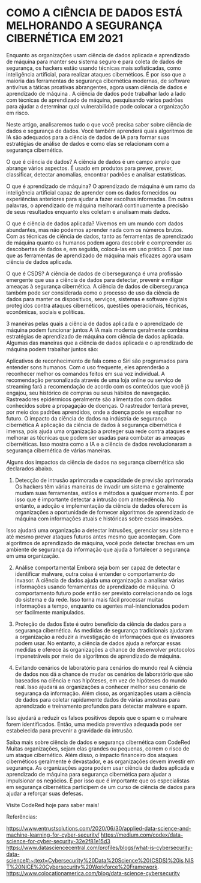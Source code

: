 
# COMO A CIÊNCIA DE DADOS ESTÁ MELHORANDO A SEGURANÇA CIBERNÉTICA EM 2021

Enquanto as organizações usam ciência de dados aplicada e aprendizado de máquina para manter seu sistema seguro e para coleta de dados de segurança, os hackers estão usando técnicas mais sofisticadas, como inteligência artificial, para realizar ataques cibernéticos. É por isso que a maioria das ferramentas de segurança cibernética modernas, de software antivírus a táticas proativas abrangentes, agora usam ciência de dados e aprendizado de máquina . A ciência de dados pode trabalhar lado a lado com técnicas de aprendizado de máquina, pesquisando vários padrões para ajudar a determinar qual vulnerabilidade pode colocar a organização em risco.

Neste artigo, analisaremos tudo o que você precisa saber sobre ciência de dados e segurança de dados. Você também aprenderá quais algoritmos de IA são adequados para a ciência de dados de IA para formar suas estratégias de análise de dados e como elas se relacionam com a segurança cibernética.

O que é ciência de dados?
A ciência de dados é um campo amplo que abrange vários aspectos. É usado em produtos para prever, prever, classificar, detectar anomalias, encontrar padrões e analisar estatísticas.

O que é aprendizado de máquina?
O aprendizado de máquina é um ramo da inteligência artificial capaz de aprender com os dados fornecidos ou experiências anteriores para ajudar a fazer escolhas informadas. Em outras palavras, o aprendizado de máquina melhorará continuamente a precisão de seus resultados enquanto eles coletam e analisam mais dados.

O que é ciência de dados aplicada?
Vivemos em um mundo com dados abundantes, mas não podemos aprender nada com os números brutos. Com as técnicas de ciência de dados, tanto as ferramentas de aprendizado de máquina quanto os humanos podem agora descobrir e compreender as descobertas de dados e, em seguida, colocá-las em uso prático. É por isso que as ferramentas de aprendizado de máquina mais eficazes agora usam ciência de dados aplicada.

O que é CSDS?
A ciência de dados de cibersegurança é uma profissão emergente que usa a ciência de dados para detectar, prevenir e mitigar ameaças à segurança cibernética. A ciência de dados de cibersegurança também pode ser considerada como o processo de uso da ciência de dados para manter os dispositivos, serviços, sistemas e software digitais protegidos contra ataques cibernéticos, questões operacionais, técnicas, econômicas, sociais e políticas.



3 maneiras pelas quais a ciência de dados aplicada e o aprendizado de máquina podem funcionar juntos
A IA mais moderna geralmente combina estratégias de aprendizado de máquina com ciência de dados aplicada. Algumas das maneiras que a ciência de dados aplicada e o aprendizado de máquina podem trabalhar juntos são:

Aplicativos de reconhecimento de fala como o Siri são programados para entender sons humanos. Com o uso frequente, eles aprenderão a reconhecer melhor os comandos feitos em sua voz individual.
A recomendação personalizada através de uma loja online ou serviço de streaming fará a recomendação de acordo com os conteúdos que você já engajou, seu histórico de compras ou seus hábitos de navegação.
Rastreadores epidérmicos geralmente são alimentados com dados conhecidos sobre a propagação de doenças. O rastreador tentará prever, por meio dos padrões aprendidos, onde a doença pode se espalhar no futuro.
O impacto da ciência de dados na indústria de segurança cibernética
A aplicação da ciência de dados à segurança cibernética é imensa, pois ajuda uma organização a proteger sua rede contra ataques e melhorar as técnicas que podem ser usadas para combater as ameaças cibernéticas. Isso mostra como a IA e a ciência de dados revolucionaram a segurança cibernética de várias maneiras.

Alguns dos impactos da ciência de dados na segurança cibernética são declarados abaixo.

1. Detecção de intrusão aprimorada e capacidade de previsão aprimorada
Os hackers têm várias maneiras de invadir um sistema e geralmente mudam suas ferramentas, estilos e métodos a qualquer momento. É por isso que é importante detectar a intrusão com antecedência. No entanto, a adoção e implementação da ciência de dados oferecem às organizações a oportunidade de fornecer algoritmos de aprendizado de máquina com informações atuais e históricas sobre essas invasões.

Isso ajudará uma organização a detectar intrusões, gerenciar seu sistema e até mesmo prever ataques futuros antes mesmo que aconteçam. Com algoritmos de aprendizado de máquina, você pode detectar brechas em um ambiente de segurança da informação que ajuda a fortalecer a segurança em uma organização.

2. Análise comportamental
Embora seja bom ser capaz de detectar e identificar malware, outra coisa é entender o comportamento do invasor. A ciência de dados ajuda uma organização a analisar várias informações usando ferramentas de aprendizado de máquina. O comportamento futuro pode então ser previsto correlacionando os logs do sistema e da rede. Isso torna mais fácil processar muitas informações a tempo, enquanto os agentes mal-intencionados podem ser facilmente manipulados.

3. Proteção de dados
Este é outro benefício da ciência de dados para a segurança cibernética. As medidas de segurança tradicionais ajudaram a organização a reduzir a investigação de informações que os invasores podem usar. No entanto, a ciência de dados ajuda a reforçar essas medidas e oferece às organizações a chance de desenvolver protocolos impenetráveis ​​por meio de algoritmos de aprendizado de máquina.

4. Evitando cenários de laboratório para cenários do mundo real
A ciência de dados nos dá a chance de mudar os cenários de laboratório que são baseados na ciência e nas hipóteses, em vez de hipóteses do mundo real. Isso ajudará as organizações a conhecer melhor seu cenário de segurança da informação. Além disso, as organizações usam a ciência de dados para coletar rapidamente dados de várias amostras para aprendizado e treinamento profundos para detectar malware e spam.

Isso ajudará a reduzir os falsos positivos depois que o spam e o malware forem identificados. Então, uma medida preventiva adequada pode ser estabelecida para prevenir a gravidade da intrusão.

Saiba mais sobre ciência de dados e segurança cibernética com CodeRed
Muitas organizações, sejam elas grandes ou pequenas, correm o risco de um ataque cibernético. Além disso, o impacto financeiro dos ataques cibernéticos geralmente é devastador, e as organizações devem investir em segurança. As organizações agora podem usar ciência de dados aplicada e aprendizado de máquina para segurança cibernética para ajudar a impulsionar os negócios. É por isso que é importante que os especialistas em segurança cibernética participem de um curso de ciência de dados para ajudar a reforçar suas defesas.

Visite CodeRed hoje para saber mais!

Referências:

https://www.entrustsolutions.com/2020/06/30/applied-data-science-and-machine-learning-for-cyber-security/
https://medium.com/codex/data-science-for-cyber-security-32e2f81e15d3
https://www.datasciencecentral.com/profiles/blogs/what-is-cybersecurity-data-science#:~:text=Cybersecurity%20Data%20Science%20(CSDS)%20is,NIST%20NICE%20Cybersecurity%20Workforce%20Framework.
https://www.colocationamerica.com/blog/data-science-cybersecurity
